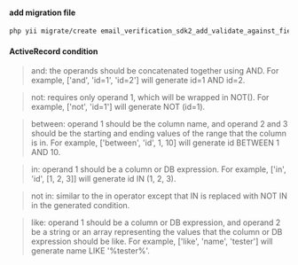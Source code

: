 #### add migration file

```bash
php yii migrate/create email_verification_sdk2_add_validate_against_field -p=/app/src/dashboard/modules/forms/migrations
```
#### ActiveRecord condition

> and: the operands should be concatenated together using AND. For example, ['and', 'id=1', 'id=2'] will generate id=1 AND id=2. 

> not: requires only operand 1, which will be wrapped in NOT(). For example, ['not', 'id=1'] will generate NOT (id=1).

> between: operand 1 should be the column name, and operand 2 and 3 should be the starting and ending values of the range that the column is in. For example, ['between', 'id', 1, 10] will generate id BETWEEN 1 AND 10.

> in: operand 1 should be a column or DB expression. For example, ['in', 'id', [1, 2, 3]] will generate id IN (1, 2, 3).

> not in: similar to the in operator except that IN is replaced with NOT IN in the generated condition.

> like: operand 1 should be a column or DB expression, and operand 2 be a string or an array representing the values that the column or DB expression should be like. For example, ['like', 'name', 'tester'] will generate name LIKE '%tester%'. 